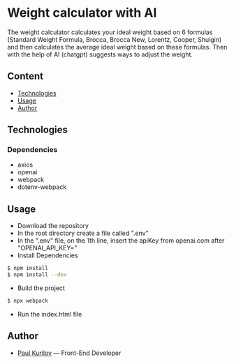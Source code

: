 # Weight calculator with AI
The weight calculator calculates your ideal weight based on 6 formulas (Standard Weight Formula, Brocca, Brocca New, Lorentz, Cooper, Shulgin) and then calculates the average ideal weight based on these formulas. Then with the help of AI (chatgpt) suggests ways to adjust the weight.

## Content
- [Technologies](#Technologies)
- [Usage](#Usage)
- [Author](#Author)

## Technologies
### Dependencies
- axios
- openai
- webpack
- dotenv-webpack

## Usage
- Download the repository
- In the root directory create a file called ".env"
- In the ".env" file, on the 1th line, insert the apiKey from openai.com after "OPENAI_API_KEY="
- Install Dependencies
```sh
$ npm install
$ npm install --dev
```
- Build the project
```sh
$ npx webpack
```
- Run the index.html file


## Author
- [Paul Kurilov](https://www.linkedin.com/in/paul-kurilov/) — Front-End Developer


